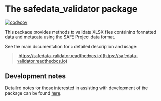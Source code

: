 # The safedata_validator package

[![codecov](https://codecov.io/gh/ImperialCollegeLondon/safedata_validator/branch/develop/graph/badge.svg)](https://codecov.io/gh/ImperialCollegeLondon/safedata_validator)

This package provides methods to validate XLSX files containing formatted data and
metadata using the SAFE Project data format.

See the main documentation for a detailed description and usage:

> [https://safedata-validator.readthedocs.io](https://safedata-validator.readthedocs.io)

## Development notes

Detailed notes for those interested in assisting with development of the package can be
found [here](docs/developers/package_development.md).
